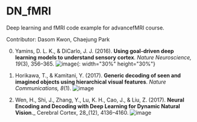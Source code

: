 # DN_fMRI
Deep learning and fMRI code example for advancefMRI course.

Contributor: Dasom Kwon, Chaejung Park

0. Yamins, D. L. K., & DiCarlo, J. J. (2016). **Using goal-driven deep learning models to understand sensory cortex**. _Nature Neuroscience, 19_(3), 356–365. 
![image](https://user-images.githubusercontent.com/40881582/136917263-d48b08f1-85eb-4ecc-9070-3266afe58ee5.png){: width="30%" height="30%"}


1. Horikawa, T., & Kamitani, Y. (2017). **Generic decoding of seen and imagined objects using hierarchical visual features**. _Nature Communications, 8_(1).
![image](https://user-images.githubusercontent.com/40881582/136917305-d7968e3d-9180-4309-8f67-c9029c71c325.png)


2. Wen, H., Shi, J., Zhang, Y., Lu, K. H., Cao, J., & Liu, Z. (2017). **Neural Encoding and Decoding with Deep Learning for Dynamic Natural Vision**._ Cerebral Cortex, 28_(12), 4136–4160.
![image](https://user-images.githubusercontent.com/40881582/136917333-729457e8-a3a3-4548-810c-5ce91edac9d9.png)
